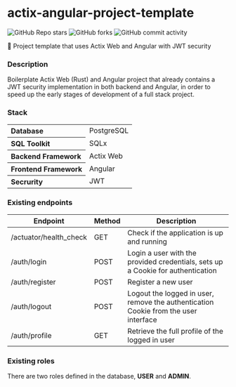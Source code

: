 # actix-angular-project-template
![GitHub Repo stars](https://img.shields.io/github/stars/stav121/actix-angular-project-template?style=for-the-badge)
![GitHub forks](https://img.shields.io/github/forks/stav121/actix-angular-project-template?style=for-the-badge)
![GitHub commit activity](https://img.shields.io/github/commit-activity/y/stav121/actix-angular-project-template?style=for-the-badge)

🦀 Project template that uses Actix Web and Angular with JWT security

### Description

Boilerplate Actix Web (Rust) and Angular project that already contains a JWT security implementation in both backend and
Angular, in order to speed up the early stages of development of a full stack project.

### Stack

<table>
    <tbody>
        <tr>
            <th align="start">Database</th>
            <td>PostgreSQL</td>
        </tr>
        <tr>
            <th align="start">SQL Toolkit</th>
            <td>SQLx</td>
        </tr>
        <tr>
            <th align="start">Backend Framework</th>
            <td>Actix Web</td>
        </tr>
        <tr>
            <th align="start">Frontend Framework</th>
            <td>Angular</td>
        </tr>
        <tr>
            <th align="start">Secrurity</th>
            <td>JWT</td>
        </tr>
    </tbody>
</table>

### Existing endpoints

<table>
    <thead>
        <tr>
            <th>Endpoint</th>
            <th>Method</th>
            <th>Description</th>
        </tr>
    </thead>
    <tbody>
        <tr>
            <td>/actuator/health_check</td>
            <td>GET</td>
            <td>Check if the application is up and running</td>
        </tr>
        <tr>
            <td>/auth/login</td>
            <td>POST</td>
            <td>Login a user with the provided credentials, sets up a Cookie for authentication</td>
        </tr>
        <tr>
            <td>/auth/register</td>        
            <td>POST</td>        
            <td>Register a new user</td>        
        </tr>
        <tr>
            <td>/auth/logout</td>
            <td>POST</td>
            <td>Logout the logged in user, remove the authentication Cookie from the user interface</td>
        </tr>
        <tr>
            <td>/auth/profile</td>
            <td>GET</td>
            <td>Retrieve the full profile of the logged in user</td>
        </tr>
    </tbody>
</table>

### Existing roles

There are two roles defined in the database, <strong>USER</strong> and <strong>ADMIN</strong>.
